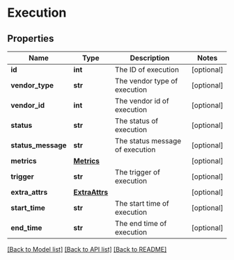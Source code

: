 # Execution

## Properties
Name | Type | Description | Notes
------------ | ------------- | ------------- | -------------
**id** | **int** | The ID of execution | [optional] 
**vendor_type** | **str** | The vendor type of execution | [optional] 
**vendor_id** | **int** | The vendor id of execution | [optional] 
**status** | **str** | The status of execution | [optional] 
**status_message** | **str** | The status message of execution | [optional] 
**metrics** | [**Metrics**](Metrics.md) |  | [optional] 
**trigger** | **str** | The trigger of execution | [optional] 
**extra_attrs** | [**ExtraAttrs**](ExtraAttrs.md) |  | [optional] 
**start_time** | **str** | The start time of execution | [optional] 
**end_time** | **str** | The end time of execution | [optional] 

[[Back to Model list]](../README.md#documentation-for-models) [[Back to API list]](../README.md#documentation-for-api-endpoints) [[Back to README]](../README.md)

